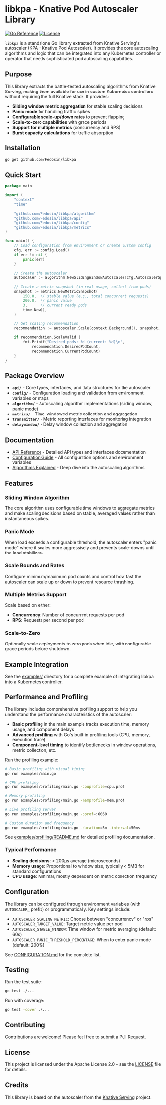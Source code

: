 # libkpa - Knative Pod Autoscaler Library

[![Go Reference](https://pkg.go.dev/badge/github.com/Fedosin/libkpa.svg)](https://pkg.go.dev/github.com/Fedosin/libkpa)
[![License](https://img.shields.io/badge/License-Apache%202.0-blue.svg)](https://opensource.org/licenses/Apache-2.0)

`libkpa` is a standalone Go library extracted from Knative Serving's autoscaler (KPA - Knative Pod Autoscaler). It provides the core autoscaling algorithms and logic that can be integrated into any Kubernetes controller or operator that needs sophisticated pod autoscaling capabilities.

## Purpose

This library extracts the battle-tested autoscaling algorithms from Knative Serving, making them available for use in custom Kubernetes controllers without requiring the full Knative stack. It provides:

- **Sliding window metric aggregation** for stable scaling decisions
- **Panic mode** for handling traffic spikes
- **Configurable scale-up/down rates** to prevent flapping
- **Scale-to-zero capabilities** with grace periods
- **Support for multiple metrics** (concurrency and RPS)
- **Burst capacity calculations** for traffic absorption

## Installation

```bash
go get github.com/Fedosin/libkpa
```

## Quick Start

```go
package main

import (
    "context"
    "time"
    
    "github.com/Fedosin/libkpa/algorithm"
    "github.com/Fedosin/libkpa/api"
    "github.com/Fedosin/libkpa/config"
    "github.com/Fedosin/libkpa/metrics"
)

func main() {
    // Load configuration from environment or create custom config
    cfg, err := config.Load()
    if err != nil {
        panic(err)
    }
    
    // Create the autoscaler
    autoscaler := algorithm.NewSlidingWindowAutoscaler(cfg.AutoscalerSpec)
    
    // Create a metric snapshot (in real usage, collect from pods)
    snapshot := metrics.NewMetricSnapshot(
        150.0,  // stable value (e.g., total concurrent requests)
        200.0,  // panic value
        3,      // current ready pods
        time.Now(),
    )
    
    // Get scaling recommendation
    recommendation := autoscaler.Scale(context.Background(), snapshot, time.Now())
    
    if recommendation.ScaleValid {
        fmt.Printf("Desired pods: %d (current: %d)\n", 
            recommendation.DesiredPodCount, 
            recommendation.CurrentPodCount)
    }
}
```

## Package Overview

- **`api/`** - Core types, interfaces, and data structures for the autoscaler
- **`config/`** - Configuration loading and validation from environment variables or maps
- **`algorithm/`** - Autoscaling algorithm implementations (sliding window, panic mode)
- **`metrics/`** - Time-windowed metric collection and aggregation
- **`transmitter/`** - Metric reporting interfaces for monitoring integration
- **`delaywindow/`** - Delay window collection and aggregation

## Documentation

- [API Reference](docs/API.md) - Detailed API types and interfaces documentation
- [Configuration Guide](docs/CONFIGURATION.md) - All configuration options and environment variables
- [Algorithms Explained](docs/ALGORITHMS.md) - Deep dive into the autoscaling algorithms

## Features

### Sliding Window Algorithm
The core algorithm uses configurable time windows to aggregate metrics and make scaling decisions based on stable, averaged values rather than instantaneous spikes.

### Panic Mode
When load exceeds a configurable threshold, the autoscaler enters "panic mode" where it scales more aggressively and prevents scale-downs until the load stabilizes.

### Scale Bounds and Rates
Configure minimum/maximum pod counts and control how fast the autoscaler can scale up or down to prevent resource thrashing.

### Multiple Metrics Support
Scale based on either:
- **Concurrency**: Number of concurrent requests per pod
- **RPS**: Requests per second per pod

### Scale-to-Zero
Optionally scale deployments to zero pods when idle, with configurable grace periods before shutdown.

## Example Integration

See the [examples/](examples/) directory for a complete example of integrating libkpa into a Kubernetes controller.

## Performance and Profiling

The library includes comprehensive profiling support to help you understand the performance characteristics of the autoscaler:

- **Basic profiling** in the main example tracks execution time, memory usage, and component delays
- **Advanced profiling** with Go's built-in profiling tools (CPU, memory, execution trace)
- **Component-level timing** to identify bottlenecks in window operations, metric collection, etc.

Run the profiling example:
```bash
# Basic profiling with visual timing
go run examples/main.go

# CPU profiling
go run examples/profiling/main.go -cpuprofile=cpu.prof

# Memory profiling  
go run examples/profiling/main.go -memprofile=mem.prof

# Live profiling server
go run examples/profiling/main.go -pprof=:6060

# Custom duration and frequency
go run examples/profiling/main.go -duration=5m -interval=50ms
```

See [examples/profiling/README.md](examples/profiling/README.md) for detailed profiling documentation.

### Typical Performance

- **Scaling decisions**: < 200μs average (microseconds)
- **Memory usage**: Proportional to window size, typically < 5MB for standard configurations
- **CPU usage**: Minimal, mostly dependent on metric collection frequency

## Configuration

The library can be configured through environment variables (with `AUTOSCALER_` prefix) or programmatically. Key settings include:

- `AUTOSCALER_SCALING_METRIC`: Choose between "concurrency" or "rps"
- `AUTOSCALER_TARGET_VALUE`: Target metric value per pod
- `AUTOSCALER_STABLE_WINDOW`: Time window for metric averaging (default: 60s)
- `AUTOSCALER_PANIC_THRESHOLD_PERCENTAGE`: When to enter panic mode (default: 200%)

See [CONFIGURATION.md](docs/CONFIGURATION.md) for the complete list.

## Testing

Run the test suite:

```bash
go test ./...
```

Run with coverage:

```bash
go test -cover ./...
```

## Contributing

Contributions are welcome! Please feel free to submit a Pull Request.

## License

This project is licensed under the Apache License 2.0 - see the [LICENSE](LICENSE) file for details.

## Credits

This library is based on the autoscaler from the [Knative Serving](https://github.com/knative/serving) project. 